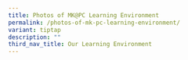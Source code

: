 ```yaml
---
title: Photos of MK@PC Learning Environment
permalink: /photos-of-mk-pc-learning-environment/
variant: tiptap
description: ""
third_nav_title: Our Learning Environment
---
```

